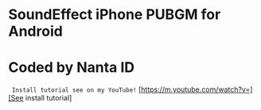 # SoundEffect iPhone PUBGM for Android
# Coded by Nanta ID
``` Install tutorial see on my YouTube!```
[https://m.youtube.com/watch?v=][See install tutorial]
